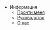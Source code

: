 ﻿<!-- docs/_sidebar.md -->
- Информация
	- [Прочти меня](README.md)
	- [Руководство](quickstart.md)
	- [О нас](About.md)